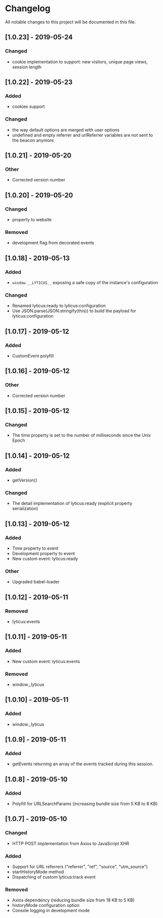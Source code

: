 # Changelog

All notable changes to this project will be documented in this file.

## [1.0.23] - 2019-05-24

### Changed

- cookie implementation to support: new visitors, unique page views, session length

## [1.0.22] - 2019-05-23

### Added

- cookies support

### Changed

- the way default options are merged with user options
- undefined and empty referrer and urlReferrer variables are not sent to the beacon anymore

## [1.0.21] - 2019-05-20

### Other

- Corrected version number

## [1.0.20] - 2019-05-20

### Changed

- property to website

### Removed

- development flag from decorated events

## [1.0.18] - 2019-05-13

### Added

- `window.__LYTICUS__` exposing a safe copy of the instance's configuration

### Changed

- Renamed lyticus:ready to lyticus:configuration
- Use JSON.parse(JSON.stringify(this)) to build the payload for lyticus:configuration


## [1.0.17] - 2019-05-12

### Added

- CustomEvent polyfill

## [1.0.16] - 2019-05-12

### Other

- Corrected version number

## [1.0.15] - 2019-05-12

### Changed

- The time property is set to the number of milliseconds since the Unix Epoch

## [1.0.14] - 2019-05-12

### Added

- getVersion()

### Changed

- The detail implementation of lyticus:ready (explicit property serialization)

## [1.0.13] - 2019-05-12

### Added

- Time property to event
- Development property to event
- New custom event: lyticus:ready

### Other

- Upgraded babel-loader

## [1.0.12] - 2019-05-11

### Removed

- lyticus:events

## [1.0.11] - 2019-05-11

### Added

- New custom event: lyticus:events

### Removed

- window.\_lyticus

## [1.0.10] - 2019-05-11

### Added

- window.\_lyticus

## [1.0.9] - 2019-05-11

### Added

- getEvents returning an array of the events tracked during this session.

## [1.0.8] - 2019-05-10

### Added

- Polyfill for URLSearchParams (increasing bundle size from 5 KB to 8 KB)

## [1.0.7] - 2019-05-10

### Changed

- HTTP POST implementation from Axios to JavaScript XHR

### Added

- Support for URL referrers ("referrer", "ref", "source", "utm_source")
- startHistoryMode method
- Dispatching of custom lyticus:track event

### Removed

- Axios dependency (reducing bundle size from 18 KB to 5 KB)
- historyMode configuration option
- Console logging in development mode
